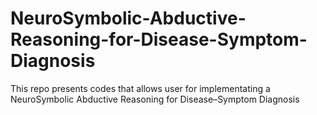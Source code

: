 # NeuroSymbolic-Abductive-Reasoning-for-Disease-Symptom-Diagnosis
This repo presents codes that allows user for implementating a NeuroSymbolic Abductive Reasoning for Disease–Symptom Diagnosis
